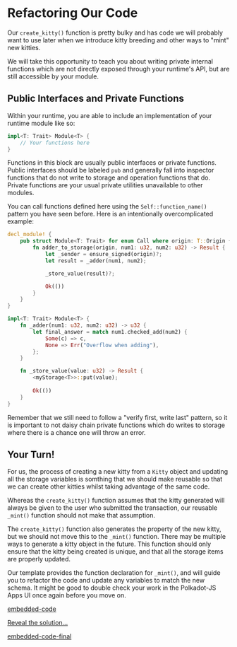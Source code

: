 Refactoring Our Code
===

Our `create_kitty()` function is pretty bulky and has code we will probably want to use later when we introduce kitty breeding and other ways to "mint" new kitties.

We will take this opportunity to teach you about writing private internal functions which are not directly exposed through your runtime's API, but are still accessible by your module.

## Public Interfaces and Private Functions

Within your runtime, you are able to include an implementation of your runtime module like so:

```rust
impl<T: Trait> Module<T> {
    // Your functions here
}
```

Functions in this block are usually public interfaces or private functions. Public interfaces should be labeled `pub` and generally fall into inspector functions that do not write to storage and operation functions that do. Private functions are your usual private utilities unavailable to other modules.

You can call functions defined here using the `Self::function_name()` pattern you have seen before. Here is an intentionally overcomplicated example:

```rust
decl_module! {
    pub struct Module<T: Trait> for enum Call where origin: T::Origin {
        fn adder_to_storage(origin, num1: u32, num2: u32) -> Result {
            let _sender = ensure_signed(origin)?;
            let result = _adder(num1, num2);

            _store_value(result)?;

            Ok(())
        }
    }
}

impl<T: Trait> Module<T> {
    fn _adder(num1: u32, num2: u32) -> u32 {
        let final_answer = match num1.checked_add(num2) {
            Some(c) => c,
            None => Err("Overflow when adding"),
        };
    }

    fn _store_value(value: u32) -> Result {
        <myStorage<T>>::put(value);
        
        Ok(())
    }
}
```

Remember that we still need to follow a "verify first, write last"  pattern, so it is important to not daisy chain private functions which do writes to storage where there is a chance one will throw an error.

## Your Turn!

For us, the process of creating a new kitty from a `Kitty` object and updating all the storage variables is somthing that we should make reusable so that we can create other kitties whilst taking advantage of the same code.

Whereas the `create_kitty()` function assumes that the kitty generated will always be given to the user who submitted the transaction, our reusable `_mint()` function should not make that assumption.

The `create_kitty()` function also generates the property of the new kitty, but we should not move this to the `_mint()` function. There may be multiple ways to generate a kitty object in the future. This function should only ensure that the kitty being created is unique, and that all the storage items are properly updated.

Our template provides the function declaration for `_mint()`, and will guide you to refactor the code and update any variables to match the new schema. It might be good to double check your work in the Polkadot-JS Apps UI once again before you move on.

[embedded-code](./assets/2.6-template.rs ':include :type=code embed-template')

<a href="javascript:toggleHint()" id="hint_link">Reveal the solution...</a>

[embedded-code-final](./assets/2.6-finished-code.rs ':include :type=code embed-final')
